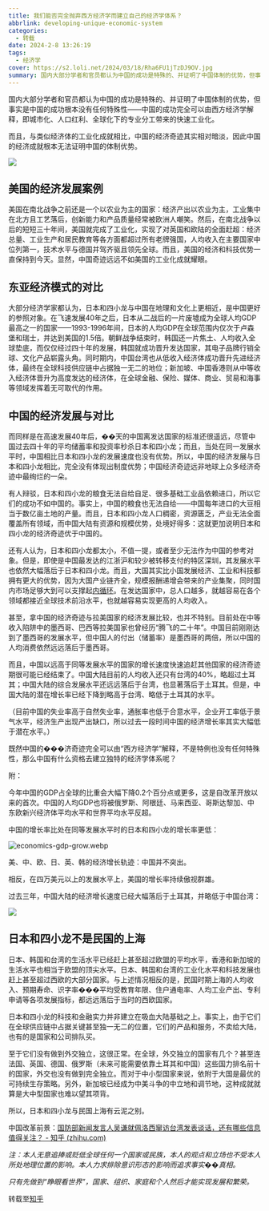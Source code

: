 ```yaml
---
title: 我们能否完全抛弃西方经济学而建立自己的经济学体系？
abbrlink: developing-unique-economic-system
categories:
  - 转载
date: 2024-2-8 13:26:19
tags:
  - 经济学
cover: https://s2.loli.net/2024/03/18/Rha6FU1jTzDJ9OV.jpg
summary: 国内大部分学者和官员都认为中国的成功是特殊的、并证明了中国体制的优势，但事实是中国的成功根本没有任何特殊性——中国的成功完全可以由西方经济学解释，即城市化、人口红利、全球化下的专业分工带来的快速工业化
---
```


国内大部分学者和官员都认为中国的成功是特殊的、并证明了中国体制的优势，但事实是中国的成功根本没有任何特殊性——中国的成功完全可以由西方经济学解释，即城市化、人口红利、全球化下的专业分工带来的快速工业化。

而且，与类似经济体的工业化成就相比，中国的经济奇迹其实相对暗淡，因此中国的经济成就根本无法证明中国的体制优势。

![](https://s2.loli.net/2024/03/18/Rha6FU1jTzDJ9OV.jpg)

## 美国的经济发展案例

美国在南北战争之前还是一个以农业为主的国家：经济产出以农业为主，工业集中在北方且工艺落后，创新能力和产品质量经常被欧洲人嘲笑。然后，在南北战争以后的短短三十年间，美国就完成了工业化，实现了对英国和欧陆的全面赶超：经济总量、工业生产和居民教育等各方面都超过所有老牌强国，人均收入在主要国家中位列第一，技术水平与德国并驾齐驱且领先全球。而且，美国的经济和科技优势一直保持到今天。显然，中国奇迹远远不如美国的工业化成就耀眼。

## 东亚经济模式的对比

大部分经济学家都认为，日本和四小龙与中国在地理和文化上更相近，是中国更好的参照对象。在飞速发展40年之后，日本从二战后的一片废墟成为全球人均GDP最高之一的国家——1993-1996年间，日本的人均GDP在全球范围内仅次于卢森堡和瑞士，并达到美国的1.5倍。朝鲜战争结束时，韩国还一片焦土、人均收入全球垫底，而仅仅经过四十年的发展，韩国就成功晋升发达国家，其电子品牌行销全球、文化产品崭露头角。同时期内，中国台湾也从低收入经济体成功晋升先进经济体，最终在全球科技供应链中占据独一无二的地位；新加坡、中国香港则从中等收入经济体晋升为高度发达的经济体，在全球金融、保险、媒体、商业、贸易和海事等领域发挥着无可取代的作用。

## 中国的经济发展与对比

而同样是在高速发展40年后，��天的中国离发达国家的标准还很遥远，尽管中国过去四十年的平均储蓄率和投资率秒杀日本和四小龙；而且，当处在同一发展水平时，中国相比日本和四小龙的发展速度也没有优势。所以，中国的经济发展与日本和四小龙相比，完全没有体现出制度优势；中国经济奇迹远非地球上众多经济奇迹中最绚烂的一朵。

有人辩驳，日本和四小龙的粮食无法自给自足、很多基础工业品依赖进口，所以它们的成功不如中国的。事实上，中国的粮食也无法自给——中国每年进口的大豆相当于数亿亩土地的产量。而且，日本和四小龙人口稠密，资源匮乏，产业无法全面覆盖所有领域，而中国大陆有资源和规模优势，处境好得多：这就更加说明日本和四小龙的经济奇迹优于中国的。

还有人认为，日本和四小龙都太小，不值一提，或者至少无法作为中国的参考对象。但是，即使是中国最发达的江浙沪和较少被转移支付的特区深圳，其发展水平也依然大幅落后于日本和四小龙。而且，大国其实比小国发展经济、工业和科技都拥有更大的优势，因为大国产业链齐全，规模报酬递增会带来的产业集聚，同时国内市场足够大到可以支撑起[内循环](https://www.zhihu.com/search?q=内循环&search_source=Entity&hybrid_search_source=Entity&hybrid_search_extra={"sourceType"%3A"answer"%2C"sourceId"%3A2767089596})。在发达国家中，总人口越多，就越容易在各个领域都接近全球技术前沿水平，也就越容易实现更高的人均收入。

甚至，拿中国的经济奇迹与拉美国家的经济发展比较，也并不特别。目前处在中等收入陷阱中的墨西哥、巴西等拉美国家也曾经历“腾飞的二十年”。中国目前刚刚达到了墨西哥的发展水平，但中国人的付出（储蓄率）是墨西哥的两倍，所以中国的人均消费依然远远落后于墨西哥。

而且，中国以远高于同等发展水平的国家的增长速度快速追赶其他国家的经济奇迹期很可能已经结束了。中国大陆目前的人均收入还只有台湾的40%，略超过土耳其；中国大陆的综合发展水平还远远落后于台湾，也显著落后于土耳其。但是，中国大陆的潜在增长率已经下降到略高于台湾、略低于土耳其的水平。

（目前中国的失业率高于自然失业率，通胀率也低于合意水平，企业开工率低于景气水平，经济生产出现产出缺口，所以过去一段时间中国的经济增长率其实大幅低于潜在水平。）

既然中国的���济奇迹完全可以由“西方经济学”解释，不是特例也没有任何特殊性，那么中国有什么资格去建立独特的经济学体系呢？

附：

今年中国的GDP占全球的比重会大幅下降0.2个百分点或更多，这是自改革开放以来的首次。中国的人均GDP也将被俄罗斯、阿根廷、马来西亚、哥斯达黎加、中东欧新兴经济体平均水平和世界平均水平反超。

中国的增长率比处在同等发展水平时的日本和四小龙的增长率更低：

![economics-gdp-grow.webp](https://s2.loli.net/2024/03/18/5ICQqVe6v3fTaWR.webp)

美、中、欧、日、英、韩的经济增长轨迹：中国并不突出。

相反，在四万美元以上的发展水平上，美国的增长率持续傲视群雄。

过去三年，中国大陆的经济增长速度已经大幅落后于土耳其，并略低于中国台湾：

![](https://s2.loli.net/2024/03/18/W5NJ7uE3xXopcwI.webp)

## 日本和四小龙不是民国的上海

日本、韩国和台湾的生活水平已经赶上甚至超过欧盟的平均水平，香港和新加坡的生活水平也相当于欧盟的顶尖水平。日本、韩国和台湾的工业化水平和科技发展也赶上甚至超过西欧的大部分国家。与上述情况相反的是，民国时期上海的人均收入、预期寿命、识字率���平均受教育年限、住户通电率、人均工业产出、专利申请等各项发展指标，都远远落后于当时的西欧国家。

日本和四小龙的科技和金融实力并非建立在吸血大陆基础之上。事实上，由于它们在全球供应链中占据关键甚至独一无二的位置，它们的产品和服务，不卖给大陆，也有的是国家和公司排队买。

至于它们没有做到外交独立，这很正常。在全球，外交独立的国家有几个？甚至连法国、英国、德国、俄罗斯（未来可能需要依靠土耳其和中国）这些国力排名前十的国家，外交也没有做到完全独立。而对于中小型国家来说，依附于大国是最优的可持续生存策略。另外，新加坡已经成为中美斗争的中立地和调节地，这种成就就算是大中型国家也难以望其项背。

所以，日本和四小龙与民国上海有云泥之别。

中国改革前景：[国防部新闻发言人吴谦就佩洛西窜访台湾发表谈话，还有哪些信息值得关注？ - 知乎 (zhihu.com)](https://www.zhihu.com/question/546650263/answer/2606751701)

_注：本人无意追捧或贬低全球任何一个国家或民族，本人的观点和立场也不受本人所处地理位置的影响。本人力求排除意识形态的影响而追求事实��真相。_

_只有先做到“睁眼看世界”，国家、组织、家庭和个人然后才能实现发展和繁荣。_

转载至[知乎](https://www.zhihu.com/question/560633294/answer/)
